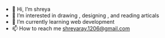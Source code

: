 - 👋 Hi, I’m shreya
- 👀 I’m interested in drawing , designing , and reading articals
- 🌱 I’m currently learning web development
- 📫 How to reach me shreyaray.1206@gmail.com

<!---
Shreya-1206/Shreya-1206 is a ✨ special ✨ repository because its `README.md` (this file) appears on your GitHub profile.
You can click the Preview link to take a look at your changes.
--->
